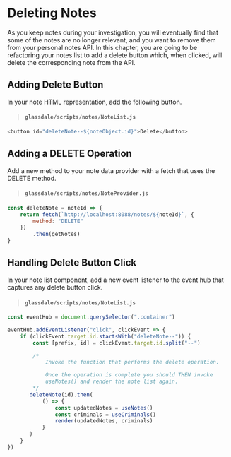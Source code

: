 # Deleting Notes

As you keep notes during your investigation, you will eventually find that some of the notes are no longer relevant, and you want to remove them from your personal notes API. In this chapter, you are going to be refactoring your notes list to add a delete button which, when clicked, will delete the corresponding note from the API.

## Adding Delete Button

In your note HTML representation, add the following button.

> #### `glassdale/scripts/notes/NoteList.js`

```js
<button id="deleteNote--${noteObject.id}">Delete</button>
```


## Adding a DELETE Operation

Add a new method to your note data provider with a fetch that uses the DELETE method.

> #### `glassdale/scripts/notes/NoteProvider.js`

```js
const deleteNote = noteId => {
    return fetch(`http://localhost:8088/notes/${noteId}`, {
        method: "DELETE"
    })
        .then(getNotes)
}
```

## Handling Delete Button Click

In your note list component, add a new event listener to the event hub that captures any delete button click.

> #### `glassdale/scripts/notes/NoteList.js`

```js
const eventHub = document.querySelector(".container")

eventHub.addEventListener("click", clickEvent => {
    if (clickEvent.target.id.startsWith("deleteNote--")) {
        const [prefix, id] = clickEvent.target.id.split("--")

        /*
            Invoke the function that performs the delete operation.

            Once the operation is complete you should THEN invoke
            useNotes() and render the note list again.
        */
       deleteNote(id).then(
           () => {
               const updatedNotes = useNotes()
               const criminals = useCriminals()
               render(updatedNotes, criminals)
           }
       )
    }
})
```